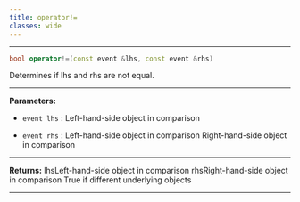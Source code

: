 ```yaml
---
title: operator!=
classes: wide
---
```



---

```cpp
bool operator!=(const event &lhs, const event &rhs)
```


Determines if lhs and rhs are not equal. 


---
**Parameters:**

 - `event lhs`
: Left-hand-side object in comparison 

 - `event rhs`
: Left-hand-side object in comparison Right-hand-side object in comparison 


---
**Returns:** lhsLeft-hand-side object in comparison rhsRight-hand-side object in comparison True if different underlying objects 

---
